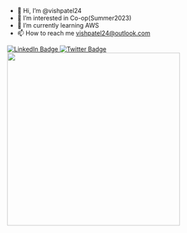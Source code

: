 - 👋 Hi, I’m @vishpatel24
- 👀 I’m interested in Co-op(Summer2023)
- 🌱 I’m currently learning AWS 
- 📫 How to reach me vishpatel24@outlook.com 


<div id="badges">
  <a href="https://www.linkedin.com/in/vishal-patel-92a405135/">
    <img src="https://img.shields.io/badge/LinkedIn-blue?style=for-the-badge&logo=linkedin&logoColor=white" alt="LinkedIn Badge"/>
  </a>
  <a href="https://twitter.com/vishpatel24">
    <img src="https://img.shields.io/badge/Twitter-blue?style=for-the-badge&logo=twitter&logoColor=white" alt="Twitter Badge"/>
  </a>
</div>
<div id="coffee button">
<a href="https://www.buymeacoffee.com/8v6bx6t9p4Q">
<img src="https://camo.githubusercontent.com/28aae05a0fba45679e8e27d90609601e249b64a5fe30dfef05495de4f4e318d4/68747470733a2f2f63646e2e6275796d6561636f666665652e636f6d2f627574746f6e732f76322f64656661756c742d79656c6c6f772e706e67" hight = "100" width = "400">
</a>
</div>
<!---
vishpatel24/vishpatel24 is a ✨ special ✨ repository because its `README.md` (this file) appears on your GitHub profile.
You can click the Preview link to take a look at your changes.
--->
